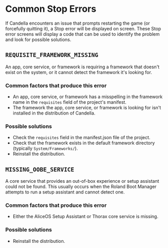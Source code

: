 # Common Stop Errors

If Candella encounters an issue that prompts restarting the game (or forcefully quitting it), a Stop error will be displayed on screen. These Stop error screens will display a code that can be used to identify the problem and look for possible solutions.

## `REQUISITE_FRAMEWORK_MISSING`

An app, core service, or framework is requiring a framework that doesn't exist on the system, or it cannot detect the framework it's looking for.

### Common factors that produce this error

- An app, core service, or framework has a misspelling in the framework name in the `requisites` field of the project's manifest.
- The framework the app, core service, or framework is looking for isn't installed in the distribution of Candella.

### Possible solutions

- Check the `requisites` field in the manifest.json file of the project.
- Check that the framework exists in the default framework directory (typically `System/Frameworks/`).
- Reinstall the distribution.

## `MISSING_OOBE_SERVICE`

A core service that provides an out-of-box experience or setup assistant could not be found. This usually occurs when the Roland Boot Manager attempts to run a setup assistant and cannot detect one.

### Common factors that produce this error

- Either the AliceOS Setup Assistant or Thorax core service is missing.

### Possible solutions

- Reinstall the distribution.
